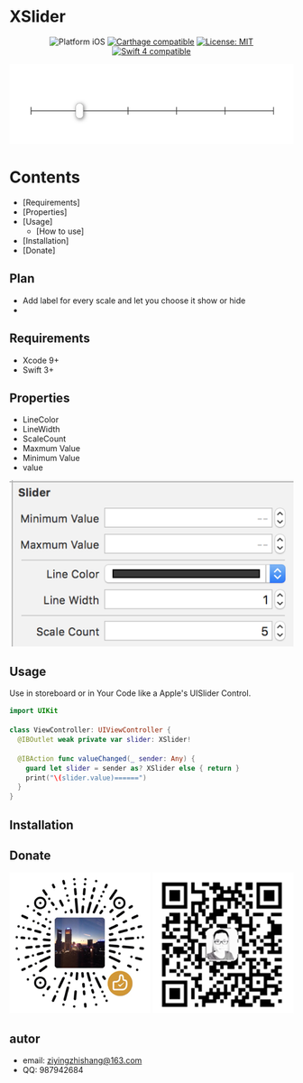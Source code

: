 # XSlider
<p align="center">
<img src="https://img.shields.io/badge/platform-iOS-blue.svg?style=flat" alt="Platform iOS" />
<a href="https://github.com/Carthage/Carthage"><img src="https://img.shields.io/badge/Carthage-compatible-4BC51D.svg?style=flat" alt="Carthage compatible" /></a>
<a href="https://raw.githubusercontent.com/xmartlabs/Eureka/master/LICENSE"><img src="http://img.shields.io/badge/license-MIT-blue.svg?style=flat" alt="License: MIT" /></a>
<a href="https://developer.apple.com/swift"><img src="https://img.shields.io/badge/swift4-compatible-4BC51D.svg?style=flat" alt="Swift 4 compatible" /></a>
</p>

![](images/result.png)

# Contents
* [Requirements]
* [Properties]
* [Usage]
  + [How to use]
* [Installation]
* [Donate]
## Plan
- Add label for every scale and let you choose it show or hide
- 
## Requirements
* Xcode 9+
* Swift 3+
## Properties
- LineColor
- LineWidth
- ScaleCount
- Maxmum Value
- Minimum Value
- value

![](images/features.png)

## Usage
  Use in storeboard or in Your Code like a Apple's UISlider Control.
```swift
import UIKit

class ViewController: UIViewController {
  @IBOutlet weak private var slider: XSlider!

  @IBAction func valueChanged(_ sender: Any) {
    guard let slider = sender as? XSlider else { return }
    print("\(slider.value)======")
  }
}
```
## Installation

## Donate
![wechat](images/wechat.png)
![alipay](images/alipay.png)

## autor
- email: ziyingzhishang@163.com
- QQ: 987942684



